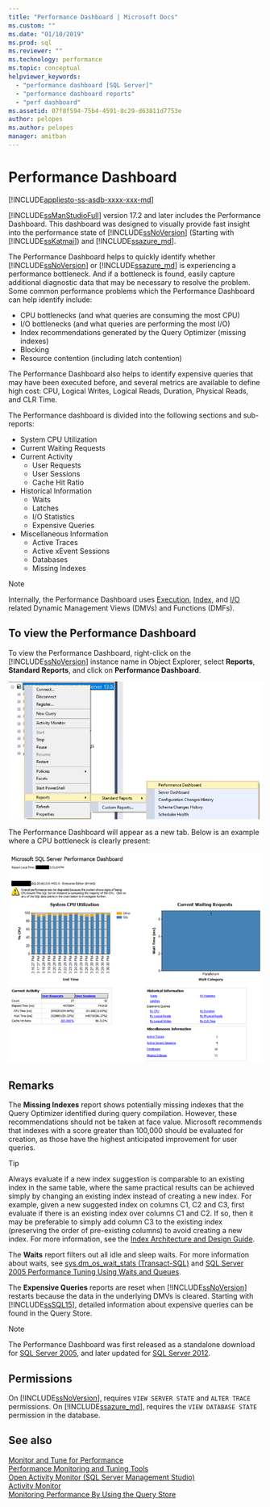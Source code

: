 ```yaml
---
title: "Performance Dashboard | Microsoft Docs"
ms.custom: ""
ms.date: "01/10/2019"
ms.prod: sql
ms.reviewer: ""
ms.technology: performance
ms.topic: conceptual
helpviewer_keywords: 
  - "performance dashboard [SQL Server]"
  - "performance dashboard reports"
  - "perf dashboard"
ms.assetid: 07f8f594-75b4-4591-8c29-d63811d7753e
author: pelopes
ms.author: pelopes
manager: amitban
---
```

# Performance Dashboard
[!INCLUDE[appliesto-ss-asdb-xxxx-xxx-md](../../includes/appliesto-ss-asdb-xxxx-xxx-md.md)]

[!INCLUDE[ssManStudioFull](../../includes/ssmanstudiofull-md.md)] version 17.2 and later includes the Performance Dashboard. This dashboard was designed to visually provide fast insight into the performance state of [!INCLUDE[ssNoVersion](../../includes/ssnoversion-md.md)] (Starting with [!INCLUDE[ssKatmai](../../includes/ssKatmai-md.md)]) and [!INCLUDE[ssazure_md](../../includes/ssazure_md.md)]. 

The Performance Dashboard helps to quickly identify whether [!INCLUDE[ssNoVersion](../../includes/ssnoversion-md.md)] or [!INCLUDE[ssazure_md](../../includes/ssazure_md.md)] is experiencing a performance bottleneck. And if a bottleneck is found, easily capture additional diagnostic data that may be necessary to resolve the problem. Some common performance problems which the Performance Dashboard can help identify include:
-  CPU bottlenecks (and what queries are consuming the most CPU)
-  I/O bottlenecks (and what queries are performing the most I/O)
-  Index recommendations generated by the Query Optimizer (missing indexes)
-  Blocking
-  Resource contention (including latch contention)

The Performance Dashboard also helps to identify expensive queries that may have been executed before, and several metrics are available to define high cost: CPU, Logical Writes, Logical Reads, Duration, Physical Reads, and CLR Time.

The Performance dashboard is divided into the following sections and sub-reports:
-  System CPU Utilization
-  Current Waiting Requests
-  Current Activity
   -  User Requests
   -  User Sessions
   -  Cache Hit Ratio
-  Historical Information
   -  Waits
   -  Latches
   -  I/O Statistics
   -  Expensive Queries
- Miscellaneous Information
  -  Active Traces
  -  Active xEvent Sessions
  -  Databases
  -  Missing Indexes

> [!NOTE] 
> Internally, the Performance Dashboard uses [Execution](../../relational-databases/system-dynamic-management-views/execution-related-dynamic-management-views-and-functions-transact-sql.md), [Index](../../relational-databases/system-dynamic-management-views/index-related-dynamic-management-views-and-functions-transact-sql.md), and [I/O](../../relational-databases/system-dynamic-management-views/i-o-related-dynamic-management-views-and-functions-transact-sql.md) related Dynamic Management Views (DMVs) and Functions (DMFs).

## To view the Performance Dashboard 
  
To view the Performance Dashboard, right-click on the [!INCLUDE[ssNoVersion](../../includes/ssnoversion-md.md)] instance name in Object Explorer, select **Reports**, **Standard Reports**, and click on **Performance Dashboard**.  
  
![Performance Dashboard in menu](../../relational-databases/performance/media/perf_dashboard_ssms.png "Performance Dashboard in menu")  
  
The Performance Dashboard will appear as a new tab. Below is an example where a CPU bottleneck is clearly present:  
  
![Performance Dashboard main screen](../../relational-databases/performance/media/perf_dashboard.png "Performance Dashboard main screen")  
  
## Remarks
The **Missing Indexes** report shows potentially missing indexes that the Query Optimizer identified during query compilation. However, these recommendations should not be taken at face value. Microsoft recommends that indexes with a score greater than 100,000 should be evaluated for creation, as those have the highest anticipated improvement for user queries. 

> [!TIP]
> Always evaluate if a new index suggestion is comparable to an existing index in the same table, where the same practical results can be achieved simply by changing an existing index instead of creating a new index. For example, given a new suggested index on columns C1, C2 and C3, first evaluate if there is an existing index over columns C1 and C2. If so, then it may be preferable to simply add column C3 to the existing index (preserving the order of pre-existing columns) to avoid creating a new index.
> For more information, see the [Index Architecture and Design Guide](../../relational-databases/sql-server-index-design-guide.md).

The **Waits** report filters out all idle and sleep waits. For more information about waits, see [sys.dm_os_wait_stats &#40;Transact-SQL&#41;](../../relational-databases/system-dynamic-management-views/sys-dm-os-wait-stats-transact-sql.md) and [SQL Server 2005 Performance Tuning Using Waits and Queues](http://download.microsoft.com/download/4/7/a/47a548b9-249e-484c-abd7-29f31282b04d/performance_tuning_waits_queues.doc).

The **Expensive Queries** reports are reset when [!INCLUDE[ssNoVersion](../../includes/ssnoversion-md.md)] restarts because the data in the underlying DMVs is cleared. Starting with [!INCLUDE[ssSQL15](../../includes/sssql15-md.md)], detailed information about expensive queries can be found in the Query Store. 

> [!NOTE]
> The Performance Dashboard was first released as a standalone download for [SQL Server 2005](https://techcommunity.microsoft.com/t5/SQL-Server-Support/SQL-Server-2005-Performance-Dashboard-Reports/ba-p/315415), and later updated for [SQL Server 2012](https://www.microsoft.com/en-us/download/details.aspx?id=29063).

## Permissions  
On [!INCLUDE[ssNoVersion](../../includes/ssnoversion-md.md)], requires `VIEW SERVER STATE` and `ALTER TRACE` permissions. 
On [!INCLUDE[ssazure_md](../../includes/ssazure_md.md)], requires the `VIEW DATABASE STATE` permission in the database.

## See also  
 [Monitor and Tune for Performance](../../relational-databases/performance/monitor-and-tune-for-performance.md)     
 [Performance Monitoring and Tuning Tools](../../relational-databases/performance/performance-monitoring-and-tuning-tools.md)     
 [Open Activity Monitor &#40;SQL Server Management Studio&#41;](../../relational-databases/performance-monitor/open-activity-monitor-sql-server-management-studio.md)     
 [Activity Monitor](../../relational-databases/performance-monitor/activity-monitor.md)     
 [Monitoring Performance By Using the Query Store](../../relational-databases/performance/monitoring-performance-by-using-the-query-store.md)     
